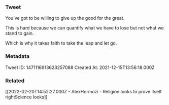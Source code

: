 ### Tweet
You’ve got to be willing to give up the good for the great.

This is hard because we can quantify what we have to lose but not what we stand to gain.

Which is why it takes faith to take the leap and let go.

### Metadata
Tweet ID: 1471116913623257088
Created At: 2021-12-15T13:56:18.000Z

### Related
[[2022-02-20T14:52:27.000Z - AlexHormozi - Religion looks to prove itself rightScience looks]]

